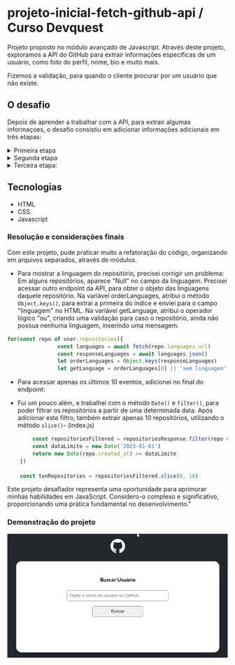 # projeto-inicial-fetch-github-api / Curso Devquest
 Projeto proposto no módulo avançado de Javascript. Através deste projeto, exploramos a API do GitHub para extrair informações específicas de um usuário, como foto do perfil, nome, bio e muito mais.

 Fizemos a validação, para quando o cliente procurar por um usuário que não existe.

## O desafio

Depois de aprender a trabalhar com a API, para extrair algumas informaçoes, o desafio consistiu em adicionar informações adicionais em três etapas:

<details>
<summary>Primeira etapa</summary>

1. Número de seguidores do usuário.
2. Número de pessoas que o usuário está seguindo.
</details>
 
<details>
<summary>Segunda etapa</summary>

1. Apresentar lista com até 10 últimos eventos do usuário no Github. Apenas eventos do tipo CreateEvent e PushEvent.

2. Para cada evento, mostrar o nome do repositório e a mensagem do evento.

Veja como deve aparecer:

![demonstracao de como inserir info dos eventos](./src/images/exemplo-solicitacao-2.png)
</details>

<details>

<summary>Terceira etapa:</summary>

Em relação aos repositórios, devo agora mostrar:
- Quantidade de forks do repositório.
- Quantidade de estrelas do repositório.
- Quantidade de watchers do repositório.
- Mostrar a linguagem de programação do repositório.

Veja como deve aparecer:

![demonstracao de como inserir info do repositório](./src/images/exemplo-solicitacao-3.png)
</details>
 
## Tecnologias

 - HTML
 - CSS
 - Javascript


### Resolução e considerações finais

Com este projeto, pude praticar muito a refatoração do código, organizando em arquivos separados, através de módulos.

- Para mostrar a linguagem do repositório, precisei corrigir um problema: Em alguns repositórios, aparece "Null" no campo da linguagem. Precisei acessar outro endpoint da API, para obter o objeto das linguagens daquele repositório. Na variável orderLanguages, atribui o método ``Object.keys()``, para extrai a primeira do índice e enviei para o campo "linguagem" no HTML. Na variável getLanguage, atribui o operador lógico "ou", criando uma validação para caso o repositório, ainda não possua nenhuma linguagem, inserindo uma mensagem.

```Javascript
for(const repo of user.repositories){
                const languages = await fetch(repo.languages_url)
                const responseLanguages = await languages.json()
                let orderLanguages = Object.keys(responseLanguages)
                let getLanguage = orderLanguages[0] || 'sem linguagem'
```

- Para acessar apenas os últimos 10 eventos, adicionei no final do endpoint:

- Fui um pouco além, e trabalhei com o método ``Date()`` e ``filter()``, para poder filtrar os repositórios a partir de uma determinada data. Após adicionar este filtro, também extrair apenas 10 repositórios, utilizando o método ``slice()``- (index.js)

```Javascript
        const repositoriesFiltered = repositoriesResponse.filter(repo => {
        const dataLimite = new Date('2023-01-01')
        return new Date(repo.created_at) >= dataLimite
    })

    const tenRepositories = repositoriesFiltered.slice(0, 10)
```

Este projeto desafiador representa uma oportunidade para aprimorar minhas habilidades em JavaScript. Considero-o complexo e significativo, proporcionando uma prática fundamental no desenvolvimento."

### Demonstração do projeto

![demonstração do projeto](./src/images/projeto-api-github-funcionando.gif)